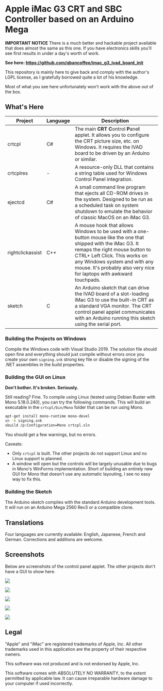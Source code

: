 # Apple iMac G3 CRT and SBC Controller based on an Arduino Mega

**IMPORTANT NOTICE**
There is a much better and hackable project available that does almost the same as this one. If you have electronics skills you'll see first results in under a day's worth of work.

**See here: https://github.com/qbancoffee/imac_g3_ivad_board_init**

This repository is mainly here to give back and comply with the author's LGPL license, as I gratefully borrowed quite a lot of his knowledge.

Most of what you see here unfortunately won't work with the above out of the box.

## What's Here

Project|Language|Description
-------|--------|-----------
crtcpl|C#|The main **CRT** **C**ontrol **P**ane**l** applet. It allows you to configure the CRT picture size, etc. on Windows. It requires the IVAD board to be driven by an Arduino or similar.
crtcplres|-|A resource-only DLL that contains a string table used for Windows Control Panel integration.
ejectcd|C#|A small command line program that ejects all CD-ROM drives in the system. Designed to be run as a scheduled task on system shutdown to emulate the behavior of classic MacOS on an iMac G3.
rightclickassist|C++|A mouse hook that allows Windows to be used with a one-button mouse like the one that shipped with the iMac G3. It remaps the right mouse button to CTRL+ Left Click. This works on any Windows system and with any mouse. It's probably also very nice for laptops with awkward touchpads.
sketch|C|An Arduino sketch that can drive the IVAD board of a slot-loading iMac G3 to use the built-in CRT as a standard VGA monitor. The CRT control panel applet communicates with an Arduino running this sketch using the serial port.

### Building the Projects on Windows

Compile the Windows code with Visual Studio 2019. The solution file should open fine and everything should just compile without errors once you create your own `signing.snk` strong key file or disable the signing of the .NET assemblies in the build properties.

### Building the GUI on Linux

**Don't bother. It's broken. Seriously.**

Still reading? Fine. To compile using Linux (tested using Debian Buster with Mono 5.18.0.240), you can try the following commands. This will build an executable in the `crtcpl/bin/Mono` folder that can be run using Mono.

```bash
apt-get install mono-runtime mono-devel
sn -k signing.snk
xbuild /p:Configuration=Mono crtcpl.sln
```

You should get a few warnings, but no errors.

Caveats:
* Only `crtcpl` is built. The other projects do not support Linux and no Linux support is planned.
* A window will open but the controls will be largely unusable due to bugs in Mono's WinForms implementation. Short of building an entirely new GUI for Mono that doesn't use any automatic layouting, I see no easy way to fix this.

### Building the Sketch

The Arduino sketch complies with the standard Arduino development tools. It will run on an Arduino Mega 2560 Rev3 or a compatible clone.

## Translations

Four languages are currently available: English, Japanese, French and German. Corrections and additions are welcome.

## Screenshots

Below are screenshots of the control panel applet.  The other projects don't have a GUI to show here.

![](https://raw.githubusercontent.com/shuuryou/imacg3/master/screenshots/screenshot1.png)

![](https://raw.githubusercontent.com/shuuryou/imacg3/master/screenshots/screenshot2.png)

![](https://raw.githubusercontent.com/shuuryou/imacg3/master/screenshots/screenshot3.png)

![](https://raw.githubusercontent.com/shuuryou/imacg3/master/screenshots/screenshot4.png)

![](https://raw.githubusercontent.com/shuuryou/imacg3/master/screenshots/screenshot5.png)

## Legal

"Apple" and "iMac" are registered trademarks of Apple, Inc. All other trademarks used in this application are the property of their respective owners.

This software was not produced and is not endorsed by Apple, Inc.

This software comes with ABSOLUTELY NO WARRANTY, to the extent permitted by applicable law. It can cause irreparable hardware damage to your computer if used incorrectly.


